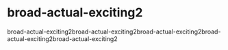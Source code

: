 # broad-actual-exciting2
broad-actual-exciting2broad-actual-exciting2broad-actual-exciting2broad-actual-exciting2broad-actual-exciting2
